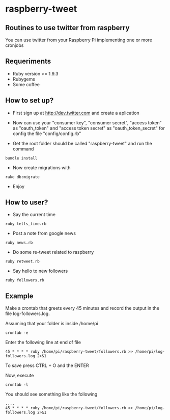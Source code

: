 raspberry-tweet
===============

## Routines to use twitter from raspberry
You can use twitter from your Raspberry Pi implementing one or more cronjobs

## Requeriments
* Ruby version >= 1.9.3
* Rubygems
* Some coffee

## How to set up?

* First sign up at http://dev.twitter.com and create a aplication

* Now can use your "consumer key", "consumer secret", "access token" as "oauth_token" and "access token secret" as "oauth_token_secret" for config the file "config/config.rb"

* Get the root folder should be called "raspberry-tweet" and run the command
```console
bundle install
```

* Now create migrations with
```console
rake db:migrate
```

* Enjoy

## How to user?

* Say the current time
```console
ruby tells_time.rb
```

* Post a note from google news
```console
ruby news.rb
```

* Do some re-tweet related to raspberry
```console
ruby retweet.rb
```

* Say hello to new followers
```console
ruby followers.rb
```
## Example

Make a crontab that greets every 45 minutes and record the output in the file log-followers.log.

Assuming that your folder is inside /home/pi

```console
crontab -e
```

Enter the following line at end of file
```console
45 * * * * ruby /home/pi/raspberry-tweet/followers.rb >> /home/pi/log-followers.log 2>&1
```

To save press CTRL + O and the ENTER

Now, execute
```console
crontab -l
```

You should see something like the following

```console
....
45 * * * * ruby /home/pi/raspberry-tweet/followers.rb >> /home/pi/log-followers.log 2>&1
```